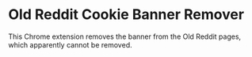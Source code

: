 # Old Reddit Cookie Banner Remover

This Chrome extension removes the banner from the Old Reddit pages, which apparently cannot be removed.